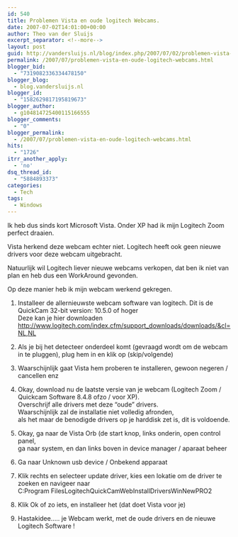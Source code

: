 ```yaml
---
id: 540
title: Problemen Vista en oude logitech Webcams.
date: 2007-07-02T14:01:00+00:00
author: Theo van der Sluijs
excerpt_separator: <!--more-->
layout: post
guid: http://vandersluijs.nl/blog/index.php/2007/07/02/problemen-vista-en-oude-logitech-webcams/
permalink: /2007/07/problemen-vista-en-oude-logitech-webcams.html
blogger_bid:
  - "7319082336334478150"
blogger_blog:
  - blog.vandersluijs.nl
blogger_id:
  - "1582629817195819673"
blogger_author:
  - g104814725400115166555
blogger_comments:
  - "0"
blogger_permalink:
  - /2007/07/problemen-vista-en-oude-logitech-webcams.html
hits:
  - "1726"
itrr_another_apply:
  - 'no'
dsq_thread_id:
  - "5884893373"
categories:
  - Tech
tags:
  - Windows
---
```

Ik heb dus sinds kort Microsoft Vista. Onder XP had ik mijn Logitech Zoom perfect draaien.

Vista herkend deze webcam echter niet. Logitech heeft ook geen nieuwe drivers voor deze webcam uitgebracht.

Natuurlijk wil Logitech liever nieuwe webcams verkopen, dat ben ik niet van plan en heb dus een WorkAround gevonden.

Op deze manier heb ik mijn webcam werkend gekregen.

1. Installeer de allernieuwste webcam software van logitech. Dit is de QuickCam 32-bit version: 10.5.0 of hoger    
Deze kan je hier downloaden <http://www.logitech.com/index.cfm/support_downloads/downloads/&cl=NL,NL>

2. Als je bij het detecteer onderdeel komt (gevraagd wordt om de webcam in te pluggen), plug hem in en klik op (skip/volgende)

3. Waarschijnlijk gaat Vista hem proberen te installeren, gewoon negeren / cancellen enz

4. Okay, download nu de laatste versie van je webcam (Logitech Zoom / Quickcam Software 8.4.8 ofzo / voor XP).     
Overschrijf alle drivers met deze “oude” drivers.     
Waarschijnlijk zal de installatie niet volledig afronden,     
als het maar de benodigde drivers op je harddisk zet is, dit is voldoende.

5. Okay, ga naar de Vista Orb (de start knop, links onderin, open control panel,     
ga naar system, en dan links boven in device manager / aparaat beheer

6. Ga naar Unknown usb device / Onbekend apparaat

7. Klik rechts en selecteer update driver, kies een lokatie om de driver te zoeken en navigeer naar    
C:Program FilesLogitechQuickCamWebInstallDriversWinNewPRO2

8. Klik Ok of zo iets, en installeer het (dat doet Vista voor je)

9. Hastakidee….. je Webcam werkt, met de oude drivers en de nieuwe Logitech Software !